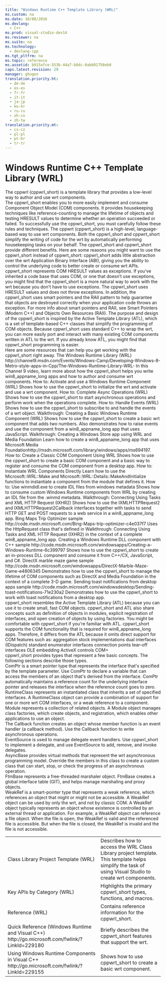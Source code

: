 ```yaml
---
title: "Windows Runtime C++ Template Library (WRL)"
ms.custom: na
ms.date: 10/08/2016
ms.devlang: 
  - C++
ms.prod: visual-studio-dev14
ms.reviewer: na
ms.suite: na
ms.technology: 
  - devlang-cpp
ms.tgt_pltfrm: na
ms.topic: reference
ms.assetid: b915afce-553b-44a7-b8dc-0ab601758eb0
caps.latest.revision: 29
manager: ghogen
translation.priority.ht: 
  - de-de
  - es-es
  - fr-fr
  - it-it
  - ja-jp
  - ko-kr
  - ru-ru
  - zh-cn
  - zh-tw
translation.priority.mt: 
  - cs-cz
  - pl-pl
  - pt-br
  - tr-tr
---
```

# Windows Runtime C++ Template Library (WRL)
<?xml version="1.0" encoding="utf-8"?>
<developerConceptualDocument xmlns="http://ddue.schemas.microsoft.com/authoring/2003/5" xmlns:xlink="http://www.w3.org/1999/xlink" xmlns:xsi="http://www.w3.org/2001/XMLSchema-instance" xsi:schemaLocation="http://ddue.schemas.microsoft.com/authoring/2003/5 http://clixdevr3.blob.core.windows.net/ddueschema/developer.xsd">
  <introduction>
    <para>The <token>cppwrl</token> (<token>cppwrl_short</token>) is a template library that provides a low-level way to author and use <token>wrt</token> components.</para>
  </introduction>
  <section>
    <title>Benefits</title>
    <content>
      <para>The <token>cppwrl_short</token> enables you to more easily implement and consume Component Object Model (COM) components. It provides housekeeping techniques like reference-counting to manage the lifetime of objects and testing <unmanagedCodeEntityReference>HRESULT</unmanagedCodeEntityReference> values to determine whether an operation succeeded or failed. To successfully use the <token>cppwrl_short</token>, you must carefully follow these rules and techniques.</para>
      <para>The <token>cppwrt</token> (<token>cppwrt_short</token>) is a high-level, language-based way to use <token>wrt</token> components. Both the <token>cppwrl_short</token> and <token>cppwrt_short</token> simplify the writing of code for the <token>wrt</token> by automatically performing housekeeping tasks on your behalf.</para>
      <para>The <token>cppwrl_short</token> and <token>cppwrt_short</token> provide different benefits. Here are some reasons you might want to use the <token>cppwrl_short</token> instead of <token>cppwrt_short</token>:</para>
      <list class="bullet">
        <listItem>
          <para>
            <token>cppwrl_short</token> adds little abstraction over the <token>wrt</token> Application Binary Interface (ABI), giving you the ability to control the underlying code to better create or consume <token>wrt</token> APIs.</para>
        </listItem>
        <listItem>
          <para>
            <token>cppwrt_short</token> represents COM <unmanagedCodeEntityReference>HRESULT</unmanagedCodeEntityReference> values as exceptions. If you’ve inherited a code base that uses COM, or one that doesn’t use exceptions, you might find that the <token>cppwrl_short</token> is a more natural way to work with the <token>wrt</token> because you don't have to use exceptions.</para>
          <alert class="note">
            <para>The <token>cppwrl_short</token> uses <unmanagedCodeEntityReference>HRESULT</unmanagedCodeEntityReference> values and does not throw exceptions. In addition, the <token>cppwrl_short</token> uses smart pointers and the RAII pattern to help guarantee that objects are destroyed correctly when your application code throws an exception. For more info about smart pointers and RAII, see <link xlink:href="909ef870-904c-49b6-b8cd-e9d0b7dc9435">Smart Pointers (Modern C++)</link> and <link xlink:href="f86b484e-5a27-4c3b-a92a-dfaa5dd6d93a">Objects Own Resources (RAII)</link>. </para>
          </alert>
        </listItem>
        <listItem>
          <para>The purpose and design of the <token>cppwrl_short</token> is inspired by the Active Template Library (ATL), which is a set of template-based C++ classes that simplify the programming of COM objects. Because <token>cppwrl_short</token> uses standard C++ to wrap the <token>wrt</token>, you can more easily port and interact with many existing COM components written in ATL to the <token>wrt</token>. If you already know ATL, you might find that <token>cppwrl_short</token> programming is easier.</para>
        </listItem>
      </list>
    </content>
  </section>
  <section DoNotNumber="false">
    <title>Getting Started</title>
    <content>
      <para>Here are some resources that can help you get working with the <token>cppwrl_short</token> right away.</para>
      <definitionTable>
        <definedTerm>
          <externalLink>
            <linkText>The Windows Runtime Library (WRL)</linkText>
            <linkUri>http://channel9.msdn.com/Events/Windows-Camp/Developing-Windows-8-Metro-style-apps-in-Cpp/The-Windows-Runtime-Library-WRL-</linkUri>
          </externalLink>
        </definedTerm>
        <definition>
          <para>In this Channel 9 video, learn more about how the <token>cppwrl_short</token> helps you write <token>win8_appname_long</token> apps and how to author and consume <token>wrt</token> components.</para>
        </definition>
        <definedTerm>
          <link xlink:href="54828f02-6af3-45d1-b965-d0104442f8d5">How to: Activate and use a Windows Runtime Component (WRL)</link>
        </definedTerm>
        <definition>
          <para>Shows how to use the <token>cppwrl_short</token> to initialize the <token>wrt</token> and activate and use a <token>wrt</token> component.</para>
        </definition>
        <definedTerm>
          <link xlink:href="02173eae-731b-49bc-b412-f1f69388b99d">How to: Complete Async Operations (WRL)</link>
        </definedTerm>
        <definition>
          <para>Shows how to use the <token>cppwrl_short</token> to start asynchronous operations and perform work when the operations complete.</para>
        </definition>
        <definedTerm>
          <link xlink:href="1c77543f-7b0c-4a94-93bf-e3225885ed76">How to: Handle Events (WRL)</link>
        </definedTerm>
        <definition>
          <para>Shows how to use the <token>cppwrl_short</token> to subscribe to and handle the events of a <token>wrt</token> object.</para>
        </definition>
        <definedTerm>
          <link xlink:href="6e3f0986-7905-4f94-90e5-22c2ebfc8cd0">Walkthrough: Creating a Basic Windows Runtime Component (WRL)</link>
        </definedTerm>
        <definition>
          <para>Shows how to use the <token>cppwrl_short</token> to create a basic <token>wrt</token> component that adds two numbers. Also demonstrates how to raise events and use the component from a <token>win8_appname_long</token> app that uses JavaScript.</para>
        </definition>
        <definedTerm>
          <link xlink:href="0336c550-fbeb-4dc4-aa9b-660f9fc45382">Walkthrough: Creating a Windows Store app using WRL and Media Foundation</link>
        </definedTerm>
        <definition>
          <para>Learn how to create a <token>win8_appname_long</token> app that uses <externalLink><linkText>Microsoft Media Foundation</linkText><linkUri>http://msdn.microsoft.com/library/windows/apps/ms694197</linkUri></externalLink>.</para>
        </definition>
        <definedTerm>
          <link xlink:href="5efe7690-90d5-4c3c-9e53-11a14cefcb19">How to: Create a Classic COM Component Using WRL</link>
        </definedTerm>
        <definition>
          <para>Shows how to use the <token>cppwrl_short</token> to create a basic COM component and a basic way to register and consume the COM component from a desktop app.</para>
        </definition>
        <definedTerm>
          <link xlink:href="1a9fa011-0cee-4abf-bf83-49adf53ff906">How to: Instantiate WRL Components Directly</link>
        </definedTerm>
        <definition>
          <para>Learn how to use the <legacyLink xlink:href="66704143-df99-4a95-904d-ed99607e1034">Microsoft::WRL::Make</legacyLink> and <legacyLink xlink:href="71ceeb12-d2a2-4317-b010-3dcde1b39467">Microsoft::WRL::Details::MakeAndInitialize</legacyLink> functions to instantiate a component from the module that defines it.</para>
        </definition>
        <definedTerm>
          <link xlink:href="4be8ba11-c223-44ad-9256-7e1edae9a7bc">How to: Use winmdidl.exe to create IDL files from windows metadata</link>
        </definedTerm>
        <definition>
          <para>Shows how to consume custom Windows Runtime components from WRL by creating an IDL file from the .winmd metadata.</para>
        </definition>
        <definedTerm>
          <link xlink:href="e8e12d46-604c-42a7-abfd-b1d1bb2ed6b3">Walkthrough: Connecting Using Tasks and XML HTTP Request (IXHR2)</link>
        </definedTerm>
        <definition>
          <para>Shows how to use the <legacyLink xlink:href="BBC11C4A-AECF-4D6D-8275-3E852E309908">IXMLHTTPRequest2</legacyLink> and <legacyLink xlink:href="AA4B3F4C-6E28-458B-BE25-6CCE8865FC71">IXMLHTTPRequest2Callback</legacyLink> interfaces together with tasks to send HTTP GET and POST requests to a web service in a <token>win8_appname_long</token> app.</para>
        </definition>
        <definedTerm>
          <externalLink>
            <linkText>Bing Maps Trip Optimizer sample</linkText>
            <linkUri>http://code.msdn.microsoft.com/Bing-Maps-trip-optimizer-c4e037f7</linkUri>
          </externalLink>
        </definedTerm>
        <definition>
          <para>Uses the <unmanagedCodeEntityReference>HttpRequest</unmanagedCodeEntityReference> class that's defined in <link xlink:href="e8e12d46-604c-42a7-abfd-b1d1bb2ed6b3">Walkthrough: Connecting Using Tasks and XML HTTP Request (IXHR2)</link> in the context of a complete <token>win8_appname_long</token> app.</para>
        </definition>
        <definedTerm>
          <externalLink>
            <linkText>Creating a Windows Runtime DLL component with C++ sample</linkText>
            <linkUri>http://code.msdn.microsoft.com/windowsapps/Creating-a-Windows-Runtime-6c399797</linkUri>
          </externalLink>
        </definedTerm>
        <definition>
          <para>Shows how to use the <token>cppwrl_short</token> to create an in-process DLL component and consume it from C++/CX, JavaScript, and C#.</para>
        </definition>
        <definedTerm>
          <externalLink>
            <linkText>DirectX marble maze game sample</linkText>
            <linkUri>http://code.msdn.microsoft.com/windowsapps/DirectX-Marble-Maze-Game-e4806345</linkUri>
          </externalLink>
        </definedTerm>
        <definition>
          <para>Demonstrates how to use the <token>cppwrl_short</token> to manage the lifetime of COM components such as DirectX and Media Foundation in the context of a complete 3-D game.</para>
        </definition>
        <definedTerm>
          <externalLink>
            <linkText>Sending toast notifications from desktop apps sample</linkText>
            <linkUri>http://code.msdn.microsoft.com/windowsdesktop/Sending-toast-notifications-71e230a2</linkUri>
          </externalLink>
        </definedTerm>
        <definition>
          <para>Demonstrates how to use the <token>cppwrl_short</token> to work with toast notifications from a desktop app.</para>
        </definition>
      </definitionTable>
    </content>
  </section>
  <section>
    <title>
      <token>cppwrl_short</token> Compared to ATL</title>
    <content>
      <para>
        <token>cppwrl_short</token> resembles the Active Template Library (ATL) because you can use it to create small, fast COM objects. <token>cppwrl_short</token> and ATL also share concepts such as definition of objects in modules, explicit registration of interfaces, and open creation of objects by using factories. You might be comfortable with <token>cppwrl_short</token> if you're familiar with ATL.</para>
      <para>
        <token>cppwrl_short</token> supports the COM functionality that is required for <token>win8_appname_long</token> apps. Therefore, it differs from the ATL because it omits direct support for COM features such as: </para>
      <list class="bullet">
        <listItem>
          <para>aggregation</para>
        </listItem>
        <listItem>
          <para>stock implementations</para>
        </listItem>
        <listItem>
          <para>dual interfaces (<unmanagedCodeEntityReference>IDispatch</unmanagedCodeEntityReference>)</para>
        </listItem>
        <listItem>
          <para>standard enumerator interfaces</para>
        </listItem>
        <listItem>
          <para>connection points</para>
        </listItem>
        <listItem>
          <para>tear-off interfaces</para>
        </listItem>
        <listItem>
          <para>OLE embedding</para>
        </listItem>
        <listItem>
          <para>ActiveX controls</para>
        </listItem>
        <listItem>
          <para>COM+</para>
        </listItem>
      </list>
    </content>
  </section>
  <section>
    <title>Concepts</title>
    <content>
      <para>
        <token>cppwrl_short</token> provides types that represent a few basic concepts. The following sections describe those types.</para>
    </content>
    <sections>
      <section>
        <title>ComPtr</title>
        <content>
          <para>
            <legacyLink xlink:href="a6551902-6819-478a-8df7-b6f312ab1fb0">ComPtr</legacyLink> is a <newTerm>smart pointer</newTerm> type that represents the interface that's specified by the template parameter. Use <unmanagedCodeEntityReference>ComPtr</unmanagedCodeEntityReference> to declare a variable that can access the members of an object that's derived from the interface. <unmanagedCodeEntityReference>ComPtr</unmanagedCodeEntityReference> automatically maintains a reference count for the underlying interface pointer and releases the interface when the reference count goes to zero.</para>
        </content>
      </section>
      <section>
        <title>RuntimeClass</title>
        <content>
          <para>
            <legacyLink xlink:href="d52f9d1a-98e5-41f2-a143-8fb629dd0727">RuntimeClass</legacyLink> represents an instantiated class that inherits a set of specified interfaces. A <unmanagedCodeEntityReference>RuntimeClass</unmanagedCodeEntityReference> object can provide a combination of support for <?Comment MO: ?? Something's missing. Should it be &quot;...COM, or weak references&quot;? 2012-06-19T16:13:00Z  Id='1?>one or more <token>wrt</token> COM interfaces, or a weak reference<?CommentEnd Id='1'
    ?> to a component.</para>
        </content>
      </section>
      <section>
        <title>Module</title>
        <content>
          <para>
            <legacyLink xlink:href="dd67e3b8-c2e1-4f53-8c0f-565a140ba649">Module</legacyLink> represents a collection of related objects. A <unmanagedCodeEntityReference>Module</unmanagedCodeEntityReference> object manages class factories, which create objects, and registration, which enables other applications to use an object.</para>
        </content>
      </section>
      <section>
        <title>Callback</title>
        <content>
          <para>The <legacyLink xlink:href="afb15d25-3230-44f7-b321-e17c54872943">Callback</legacyLink> function creates an object whose member function is an event handler (a callback method). Use the <unmanagedCodeEntityReference>Callback</unmanagedCodeEntityReference> function to write asynchronous operations.</para>
        </content>
      </section>
      <section>
        <title>EventSource</title>
        <content>
          <para>
            <legacyLink xlink:href="91f1c072-6af4-44e6-b6d8-ac6d0c688dde">EventSource</legacyLink> is used to manage <newTerm>delegate</newTerm> event handlers. Use <token>cppwrl_short</token> to implement a delegate, and use <unmanagedCodeEntityReference>EventSource</unmanagedCodeEntityReference> to add, remove, and invoke delegates.</para>
        </content>
      </section>
      <section>
        <title>AsyncBase</title>
        <content>
          <para>
            <legacyLink xlink:href="64259b9b-f427-4ffd-a611-e7a2f82362b2">AsyncBase</legacyLink> provides virtual methods that represent the <token>wrt</token> asynchronous programming model. Override the members in this class to create a custom class that can start, stop, or check the progress of an asynchronous operation.</para>
        </content>
      </section>
      <section>
        <title>FtmBase</title>
        <content>
          <para>
            <legacyLink xlink:href="275f3b71-2975-4f92-89e7-d351e96496df">FtmBase</legacyLink> represents a free-threaded marshaler object. <unmanagedCodeEntityReference>FtmBase</unmanagedCodeEntityReference> creates a global interface table (GIT), and helps manage marshaling and proxy objects.</para>
        </content>
      </section>
      <section>
        <title>WeakRef</title>
        <content>
          <para>
            <legacyLink xlink:href="572be703-c641-496c-8af5-ad6164670ba1">WeakRef</legacyLink> is a smart-pointer type that represents a <newTerm>weak reference</newTerm>, which references an object that might or might not be accessible. A <unmanagedCodeEntityReference>WeakRef</unmanagedCodeEntityReference> object can be used by only the <token>wrt</token>, and not by classic COM.</para>
          <para>A <unmanagedCodeEntityReference>WeakRef</unmanagedCodeEntityReference> object typically represents an object whose existence is controlled by an external thread or application. For example, a <unmanagedCodeEntityReference>WeakRef</unmanagedCodeEntityReference> object can reference a file object. When the file is open, the <unmanagedCodeEntityReference>WeakRef</unmanagedCodeEntityReference> is valid and the referenced file is accessible. But when the file is closed, the <unmanagedCodeEntityReference>WeakRef</unmanagedCodeEntityReference> is invalid and the file is not accessible.</para>
        </content>
      </section>
    </sections>
  </section>
  <section>
    <title>Related Topics</title>
    <content>
      <table xmlns:caps="http://schemas.microsoft.com/build/caps/2013/11">
        <tbody>
          <tr>
            <TD>
              <para>
                <link xlink:href="628b0852-89e5-44f8-bf58-a09762bda15c">Class Library Project Template (WRL)</link>
              </para>
            </TD>
            <TD>
              <para>Describes how to access the WRL Class Library project template. This template helps simplify the task of using Visual Studio to create <token>wrt</token> components.</para>
            </TD>
          </tr>
          <tr>
            <TD>
              <para>
                <link xlink:href="7367bacf-6b7c-4ecd-a0ce-a662db46fc66">Key APIs by Category (WRL)</link>
              </para>
            </TD>
            <TD>
              <para>Highlights the primary <token>cppwrl_short</token> types, functions, and macros.</para>
            </TD>
          </tr>
          <tr>
            <TD>
              <para>
                <link xlink:href="5779dae8-8634-4c77-aa8b-9a348692a2bb">Reference (WRL)</link>
              </para>
            </TD>
            <TD>
              <para>Contains reference information for the <token>cppwrl_short</token>.</para>
            </TD>
          </tr>
          <tr>
            <TD>
              <para>
                <externalLink>
                  <linkText>Quick Reference (Windows Runtime and Visual C++)</linkText>
                  <linkUri>http://go.microsoft.com/fwlink/?LinkId=229180</linkUri>
                </externalLink>
              </para>
            </TD>
            <TD>
              <para>Briefly describes the <token>cppwrt_short</token> features that support the <token>wrt</token>.</para>
            </TD>
          </tr>
          <tr>
            <TD>
              <para>
                <externalLink>
                  <linkText>Using Windows Runtime Components in Visual C++</linkText>
                  <linkUri>http://go.microsoft.com/fwlink/?LinkId=229155</linkUri>
                </externalLink>
              </para>
            </TD>
            <TD>
              <para>Shows how to use <token>cppwrt_short</token> to create a basic <token>wrt</token> component.</para>
            </TD>
          </tr>
        </tbody>
      </table>
    </content>
  </section>
  <relatedTopics />
</developerConceptualDocument>